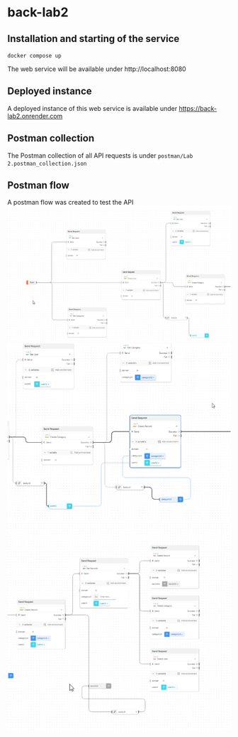 # back-lab2

## Installation and starting of the service

    docker compose up

The web service will be available under http://localhost:8080

## Deployed instance 

A deployed instance of this web service is available under https://back-lab2.onrender.com


## Postman collection
The Postman collection of all API requests is under `postman/Lab 2.postman_collection.json`

## Postman flow
A postman flow was created to test the API
![img.png](postman/img.png)
![img2.png](postman/img2.png)
![img3.png](postman/img3.png)